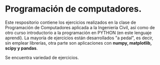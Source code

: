 # Programación de computadores.

Este respositorio contiene los ejercicios realizados en la clase de Programación de Computadores aplicada a la Ingeniería Civil, así como de otro curso introductorio a la programación en PYTHON (en este lenguaje aprendí). La mayoría de ejercicios están desarrollados "a pedal", es decir, sin emplear librerías, otra parte son aplicaciones con **numpy, matplotlib, scipy y pandas**. 

Se encuentra variedad de ejercicios.
